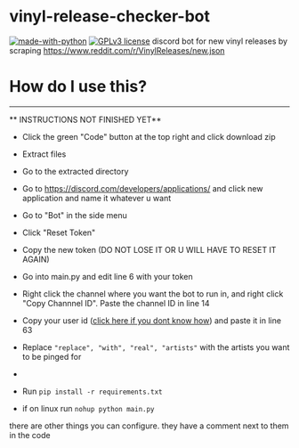 # vinyl-release-checker-bot
[![made-with-python](https://img.shields.io/badge/Made%20with-Python-1f425f.svg)](https://www.python.org/) [![GPLv3 license](https://img.shields.io/badge/License-GPLv3-blue.svg)](http://perso.crans.org/besson/LICENSE.html)
discord bot for new vinyl releases by scraping https://www.reddit.com/r/VinylReleases/new.json


# How do I use this?
---

** INSTRUCTIONS NOT FINISHED YET**
- Click the green "Code" button at the top right and click download zip
- Extract files
- Go to the extracted directory
- Go to https://discord.com/developers/applications/ and click new application and name it whatever u want
- Go to "Bot" in the side menu
- Click "Reset Token"
- Copy the new token (DO NOT LOSE IT OR U WILL HAVE TO RESET IT AGAIN)
- Go into main.py and edit line 6 with your token
- Right click the channel where you want the bot to run in, and right click "Copy Channnel ID". Paste the channel ID in line 14
- Copy your user id ([click here if you dont know how](https://support.playhive.com/discord-user-id/)) and paste it in line 63
- Replace ```"replace", "with", "real", "artists"``` with the artists you want to be pinged for

- 
- Run ```pip install -r requirements.txt```
- if on linux run ```nohup python main.py```

there are other things you can configure. they have a comment next to them in the code
